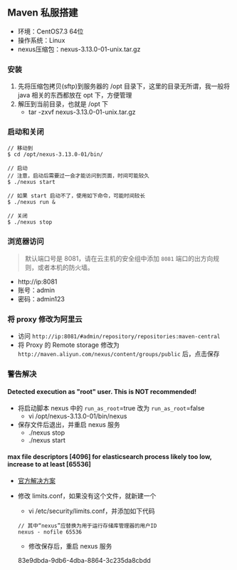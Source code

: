 ## Maven 私服搭建

- 环境：CentOS7.3 64位
- 操作系统：Linux
- nexus压缩包：nexus-3.13.0-01-unix.tar.gz

### 安装

1. 先将压缩包拷贝(sftp)到服务器的 /opt 目录下，这里的目录无所谓，我一般将 java 相关的东西都放在 opt 下，方便管理
2. 解压到当前目录，也就是 /opt 下
    - tar -zxvf nexus-3.13.0-01-unix.tar.gz

### 启动和关闭

```
// 移动到
$ cd /opt/nexus-3.13.0-01/bin/

// 启动
// 注意，启动后需要过一会才能访问到页面，时间可能较久
$ ./nexus start

// 如果 start 启动不了，使用如下命令，可能时间较长
$ ./nexus run &

// 关闭
$ ./nexus stop
```

### 浏览器访问

> 默认端口号是 8081，请在云主机的安全组中添加 `8081` 端口的出方向规则，或者本机的防火墙。

- http://ip:8081
- 账号：admin
- 密码：admin123

### 将 proxy 修改为阿里云

- 访问 `http://ip:8081/#admin/repository/repositories:maven-central`
- 将 Proxy 的 Remote storage 修改为 `http://maven.aliyun.com/nexus/content/groups/public` 后，点击保存

### 警告解决

#### Detected execution as "root" user.  This is NOT recommended!

- 将启动脚本 nexus 中的 `run_as_root`=true 改为 `run_as_root`=false
    - vi /opt/nexus-3.13.0-01/bin/nexus
- 保存文件后退出，并重启 nexus 服务
    - ./nexus stop
    - ./nexus start

#### max file descriptors [4096] for elasticsearch process likely too low, increase to at least [65536]

- [官方解决方案](https://help.sonatype.com/repomanager3/system-requirements#SystemRequirements-Linux)

- 修改 limits.conf，如果没有这个文件，就新建一个
    - vi /etc/security/limits.conf，并添加如下代码
    
    ```
    // 其中“nexus”应替换为用于运行存储库管理器的用户ID
    nexus - nofile 65536
    ```
    - 修改保存后，重启 nexus 服务

    
    
    83e9dbda-9db6-4dba-8864-3c235da8cbdd
